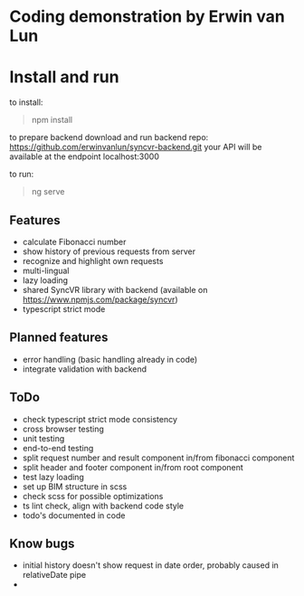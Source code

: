 # Coding demonstration by Erwin van Lun

# Install and run
to install:
>npm install

to prepare backend
download and run backend repo: https://github.com/erwinvanlun/syncvr-backend.git
your API will be available at the endpoint localhost:3000

to run:
> ng serve
   
## Features
- calculate Fibonacci number
- show history of previous requests from server
- recognize and highlight own requests
- multi-lingual 
- lazy loading
- shared SyncVR library with backend (available on https://www.npmjs.com/package/syncvr)
- typescript strict mode

## Planned features 
- error handling (basic handling already in code)
- integrate validation with backend

## ToDo
- check typescript strict mode consistency
- cross browser testing
- unit testing
- end-to-end testing
- split request number and result component in/from fibonacci component
- split header and footer component in/from root component
- test lazy loading
- set up BIM structure in scss
- check scss for possible optimizations
- ts lint check, align with backend code style
- todo's documented in code

## Know bugs
- initial history doesn't show request in date order, probably caused in relativeDate pipe
- 
